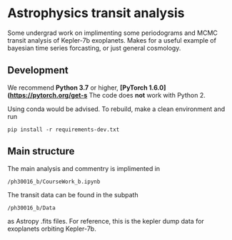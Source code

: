# Astrophysics transit analysis 

Some undergrad work on implimenting some periodograms and MCMC transit analysis of Kepler-7b exoplanets. Makes for a useful example of bayesian time series forcasting, or just general cosmology. 

## Development 

We recommend **Python 3.7** or higher, **[PyTorch 1.6.0](https://pytorch.org/get-s** The code does **not** work with Python 2.

Using conda would be advised. To rebuild, make a clean environment and run 
````
pip install -r requirements-dev.txt
````

## Main structure
The main analysis and commentry is implimented in 
````
/ph30016_b/CourseWork_b.ipynb
````

The transit data can be found in the subpath 
````
/ph30016_b/Data
````

as Astropy .fits files. For reference, this is the kepler dump data for exoplanets orbiting Kepler-7b.


